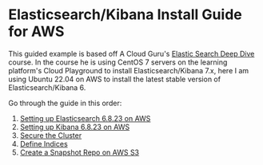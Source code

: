 # Elasticsearch/Kibana Install Guide for AWS
This guided example is based off A Cloud Guru's <a href="https://learn.acloud.guru/course/1e3ff00e-95bf-451b-be04-44d4bce6bfba/dashboard">Elastic Search Deep Dive</a> course. In the course he is using CentOS 7 servers on the learning platform's Cloud Playground to install Elasticsearch/Kibana 7.x, here I am using Ubuntu 22.04 on AWS to install the latest stable version of Elasticsearch/Kibana 6.

Go through the guide in this order:
1. [Setting up Elasticsearch 6.8.23 on AWS](https://github.com/TheMightyQuynh/ELK/blob/main/1_INSTALL_Elasticsearch_6.8.23.md)
2. [Setting up Kibana 6.8.23 on AWS](https://github.com/TheMightyQuynh/ELK/blob/main/2_INSTALL_Kibana_6.8.23.md)
3. [Secure the Cluster](https://github.com/TheMightyQuynh/ELK/blob/main/3_Secure_the_Cluster.md)
4. [Define Indices](https://github.com/TheMightyQuynh/ELK/blob/main/4_Indexing.md)
5. [Create a Snapshot Repo on AWS S3](https://github.com/TheMightyQuynh/ELK/blob/main/5_Snapshot.md)

